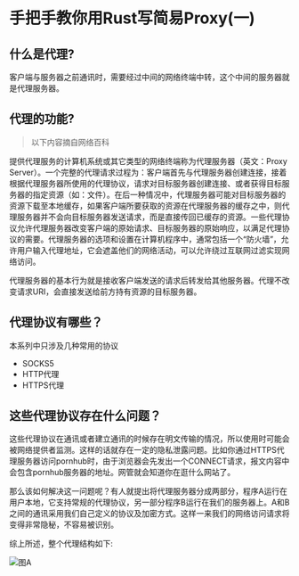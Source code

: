 # 手把手教你用Rust写简易Proxy(一)

## 什么是代理?

客户端与服务器之前通讯时，需要经过中间的网络终端中转，这个中间的服务器就是代理服务器。

## 代理的功能?

> 以下内容摘自网络百科

提供代理服务的计算机系统或其它类型的网络终端称为代理服务器（英文：Proxy Server）。一个完整的代理请求过程为：客户端首先与代理服务器创建连接，接着根据代理服务器所使用的代理协议，请求对目标服务器创建连接、或者获得目标服务器的指定资源（如：文件）。在后一种情况中，代理服务器可能对目标服务器的资源下载至本地缓存，如果客户端所要获取的资源在代理服务器的缓存之中，则代理服务器并不会向目标服务器发送请求，而是直接传回已缓存的资源。一些代理协议允许代理服务器改变客户端的原始请求、目标服务器的原始响应，以满足代理协议的需要。代理服务器的选项和设置在计算机程序中，通常包括一个“防火墙”，允许用户输入代理地址，它会遮盖他们的网络活动，可以允许绕过互联网过滤实现网络访问。

代理服务器的基本行为就是接收客户端发送的请求后转发给其他服务器。代理不改变请求URI，会直接发送给前方持有资源的目标服务器。

## 代理协议有哪些？

本系列中只涉及几种常用的协议

* SOCKS5
* HTTP代理
* HTTPS代理

## 这些代理协议存在什么问题？

这些代理协议在通讯或者建立通讯的时候存在明文传输的情况，所以使用时可能会被网络提供者监测。这样的话就存在一定的隐私泄露问题。比如你通过HTTPS代理服务器访问pornhub时，由于浏览器会先发出一个CONNECT请求，报文内容中会包含pornhub服务器的地址。网管就会知道你在逛什么网站了。

那么该如何解决这一问题呢？有人就提出将代理服务器分成两部分，程序A运行在用户本地，它支持常规的代理协议，另一部分程序B运行在我们的服务器上。A和B之间的通讯采用我们自己定义的协议及加密方式。这样一来我们的网络访问请求将变得非常隐秘，不容易被识别。

综上所述，整个代理结构如下:

![图A](../images/a.png)
